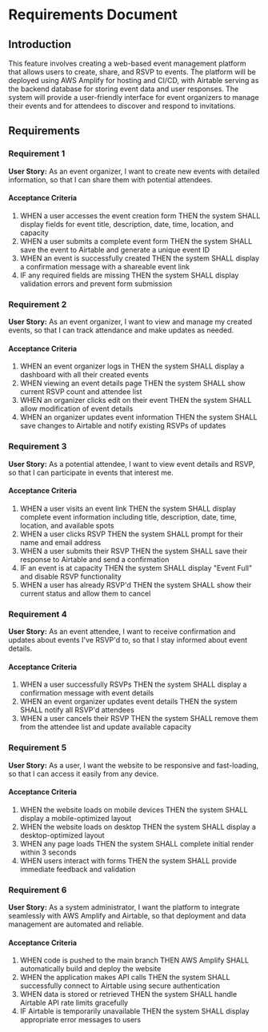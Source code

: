 # Requirements Document

## Introduction

This feature involves creating a web-based event management platform that allows users to create, share, and RSVP to events. The platform will be deployed using AWS Amplify for hosting and CI/CD, with Airtable serving as the backend database for storing event data and user responses. The system will provide a user-friendly interface for event organizers to manage their events and for attendees to discover and respond to invitations.

## Requirements

### Requirement 1

**User Story:** As an event organizer, I want to create new events with detailed information, so that I can share them with potential attendees.

#### Acceptance Criteria

1. WHEN a user accesses the event creation form THEN the system SHALL display fields for event title, description, date, time, location, and capacity
2. WHEN a user submits a complete event form THEN the system SHALL save the event to Airtable and generate a unique event ID
3. WHEN an event is successfully created THEN the system SHALL display a confirmation message with a shareable event link
4. IF any required fields are missing THEN the system SHALL display validation errors and prevent form submission

### Requirement 2

**User Story:** As an event organizer, I want to view and manage my created events, so that I can track attendance and make updates as needed.

#### Acceptance Criteria

1. WHEN an event organizer logs in THEN the system SHALL display a dashboard with all their created events
2. WHEN viewing an event details page THEN the system SHALL show current RSVP count and attendee list
3. WHEN an organizer clicks edit on their event THEN the system SHALL allow modification of event details
4. WHEN an organizer updates event information THEN the system SHALL save changes to Airtable and notify existing RSVPs of updates

### Requirement 3

**User Story:** As a potential attendee, I want to view event details and RSVP, so that I can participate in events that interest me.

#### Acceptance Criteria

1. WHEN a user visits an event link THEN the system SHALL display complete event information including title, description, date, time, location, and available spots
2. WHEN a user clicks RSVP THEN the system SHALL prompt for their name and email address
3. WHEN a user submits their RSVP THEN the system SHALL save their response to Airtable and send a confirmation
4. IF an event is at capacity THEN the system SHALL display "Event Full" and disable RSVP functionality
5. WHEN a user has already RSVP'd THEN the system SHALL show their current status and allow them to cancel

### Requirement 4

**User Story:** As an event attendee, I want to receive confirmation and updates about events I've RSVP'd to, so that I stay informed about event details.

#### Acceptance Criteria

1. WHEN a user successfully RSVPs THEN the system SHALL display a confirmation message with event details
2. WHEN an event organizer updates event details THEN the system SHALL notify all RSVP'd attendees
3. WHEN a user cancels their RSVP THEN the system SHALL remove them from the attendee list and update available capacity

### Requirement 5

**User Story:** As a user, I want the website to be responsive and fast-loading, so that I can access it easily from any device.

#### Acceptance Criteria

1. WHEN the website loads on mobile devices THEN the system SHALL display a mobile-optimized layout
2. WHEN the website loads on desktop THEN the system SHALL display a desktop-optimized layout
3. WHEN any page loads THEN the system SHALL complete initial render within 3 seconds
4. WHEN users interact with forms THEN the system SHALL provide immediate feedback and validation

### Requirement 6

**User Story:** As a system administrator, I want the platform to integrate seamlessly with AWS Amplify and Airtable, so that deployment and data management are automated and reliable.

#### Acceptance Criteria

1. WHEN code is pushed to the main branch THEN AWS Amplify SHALL automatically build and deploy the website
2. WHEN the application makes API calls THEN the system SHALL successfully connect to Airtable using secure authentication
3. WHEN data is stored or retrieved THEN the system SHALL handle Airtable API rate limits gracefully
4. IF Airtable is temporarily unavailable THEN the system SHALL display appropriate error messages to users